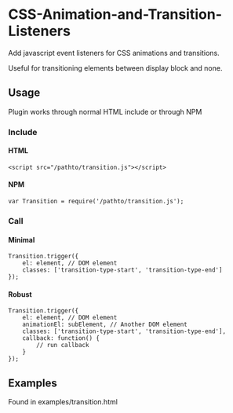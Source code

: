 # CSS-Animation-and-Transition-Listeners

Add javascript event listeners for CSS animations and transitions.

Useful for transitioning elements between display block and none.


## Usage

Plugin works through normal HTML include or through NPM

### Include

#### HTML

    <script src="/pathto/transition.js"></script>

#### NPM

    var Transition = require('/pathto/transition.js');

### Call

#### Minimal

    Transition.trigger({
        el: element, // DOM element
        classes: ['transition-type-start', 'transition-type-end']
    });

#### Robust

    Transition.trigger({
        el: element, // DOM element
        animationEl: subElement, // Another DOM element
        classes: ['transition-type-start', 'transition-type-end'],
        callback: function() {
            // run callback
        }
    });


## Examples

Found in examples/transition.html